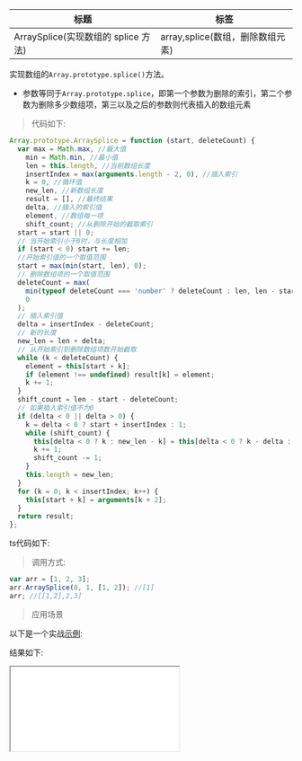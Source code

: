 | 标题                                | 标签                             |
| ----------------------------------- | -------------------------------- |
| ArraySplice(实现数组的 splice 方法) | array,splice(数组，删除数组元素) |

实现数组的`Array.prototype.splice()`方法。

- 参数等同于`Array.prototype.splice`，即第一个参数为删除的索引，第二个参数为删除多少数组项，第三以及之后的参数则代表插入的数组元素

> 代码如下:

```js
Array.prototype.ArraySplice = function (start, deleteCount) {
  var max = Math.max, //最大值
    min = Math.min, //最小值
    len = this.length, //当前数组长度
    insertIndex = max(arguments.length - 2, 0), //插入索引
    k = 0, //循环值
    new_len, //新数组长度
    result = [], //最终结果
    delta, //插入的索引值
    element, //数组每一项
    shift_count; //从删除开始的截取索引
  start = start || 0;
  // 当开始索引小于0时，与长度相加
  if (start < 0) start += len;
  //开始索引值的一个取值范围
  start = max(min(start, len), 0);
  // 删除数组项的一个取值范围
  deleteCount = max(
    min(typeof deleteCount === 'number' ? deleteCount : len, len - start),
    0
  );
  // 插入索引值
  delta = insertIndex - deleteCount;
  // 新的长度
  new_len = len + delta;
  // 从开始索引到删除数组项数开始截取
  while (k < deleteCount) {
    element = this[start + k];
    if (element !== undefined) result[k] = element;
    k += 1;
  }
  shift_count = len - start - deleteCount;
  // 如果插入索引值不为0
  if (delta < 0 || delta > 0) {
    k = delta < 0 ? start + insertIndex : 1;
    while (shift_count) {
      this[delta < 0 ? k : new_len - k] = this[delta < 0 ? k - delta : len - k];
      k += 1;
      shift_count -= 1;
    }
    this.length = new_len;
  }
  for (k = 0; k < insertIndex; k++) {
    this[start + k] = arguments[k + 2];
  }
  return result;
};
```

ts代码如下:

<div class="code-editor" data-url="codes/javascript/ts/array-splice.ts" data-language="typescript"></div>

> 调用方式:

```js
var arr = [1, 2, 3];
arr.ArraySplice(0, 1, [1, 2]); //[1]
arr; //[[1,2],2,3]
```

> 应用场景

以下是一个实战<a href="codes/javascript/html/array-splice.html" target="_blank" rel="noopener noreferrer">示例</a>:

<div class="code-editor" data-url="codes/javascript/html/array-splice.html" data-language="html"></div>

结果如下:

<iframe src="codes/javascript/html/array-splice.html"></iframe>
